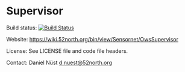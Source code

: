 Supervisor
==========

Build status: [![Build Status](https://travis-ci.org/52North/Supervisor.png)](https://travis-ci.org/52North/Supervisor)

Website: https://wiki.52north.org/bin/view/Sensornet/OwsSupervisor

License: See LICENSE file and code file headers.

Contact: Daniel Nüst <d.nuest@52north.org>
